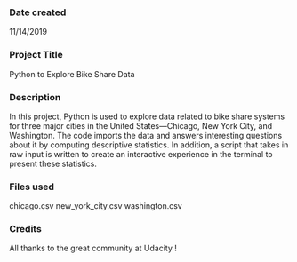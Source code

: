 ### Date created
11/14/2019
### Project Title
Python to Explore Bike Share Data
### Description
In this project, Python is used to explore data related to bike share systems for three major cities in the United States—Chicago, New York City, and Washington. The code imports the data and answers interesting questions about it by computing descriptive statistics. In addition, a script that takes in raw input is written to create an interactive experience in the terminal to present these statistics.
### Files used
chicago.csv
new_york_city.csv
washington.csv

### Credits
All thanks to the great community at Udacity !
